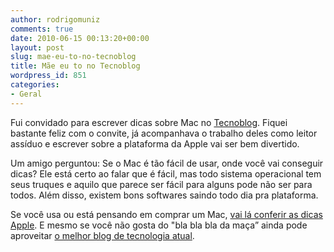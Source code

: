 ```yaml
---
author: rodrigomuniz
comments: true
date: 2010-06-15 00:13:20+00:00
layout: post
slug: mae-eu-to-no-tecnoblog
title: Mãe eu to no Tecnoblog
wordpress_id: 851
categories:
- Geral
---
```


Fui convidado para escrever dicas sobre Mac no [Tecnoblog](http://tecnoblog.net/). Fiquei bastante feliz com o convite, já acompanhava o trabalho deles como leitor assíduo e escrever sobre a plataforma da Apple vai ser bem divertido.

Um amigo perguntou: Se o Mac é tão fácil de usar, onde você vai conseguir dicas? Ele está certo ao falar que é fácil, mas todo sistema operacional tem seus truques e aquilo que parece ser fácil para alguns pode não ser para todos. Além disso, existem bons softwares saindo todo dia pra plataforma.

Se você usa ou está pensando em comprar um Mac, [vai lá conferir as dicas Apple](http://tecnoblog.net/dicasapple/). E mesmo se você não gosta do "bla bla bla da maça” ainda pode aproveitar [o melhor blog de tecnologia atual](http://tecnoblog.net/).
